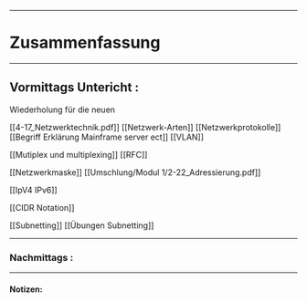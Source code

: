 

___

# Zusammenfassung








----

## Vormittags Untericht : 

Wiederholung für die neuen 

[[4-17_Netzwerktechnik.pdf]]
[[Netzwerk-Arten]]
[[Netzwerkprotokolle]]
[[Begriff Erklärung Mainframe server ect]]
[[VLAN]]

[[Mutiplex und multiplexing]]
[[RFC]]

[[Netzwerkmaske]]
[[Umschlung/Modul 1/2-22_Adressierung.pdf]]

[[IpV4  IPv6]]

[[CIDR Notation]]

[[Subnetting]]
[[Übungen Subnetting]]












----

### Nachmittags :







___

#### Notizen: 
